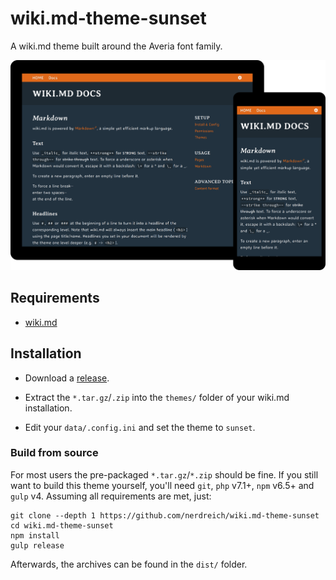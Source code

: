 # wiki.md-theme-sunset

A wiki.md theme built around the Averia font family.

![wiki.md](preview.png)

## Requirements

* [wiki.md](https://github.com/nerdreich/wiki.md)

## Installation

* Download a [release](https://github.com/nerdreich/wiki.md-theme-sunset/releases).

* Extract the `*.tar.gz`/`.zip` into the `themes/` folder of your wiki.md installation.

* Edit your `data/.config.ini` and set the theme to `sunset`.

### Build from source

For most users the pre-packaged `*.tar.gz`/`*.zip` should be fine. If you still want to build this theme yourself, you'll need `git`, `php` v7.1+, `npm` v6.5+ and `gulp` v4. Assuming all requirements are met, just:

```
git clone --depth 1 https://github.com/nerdreich/wiki.md-theme-sunset
cd wiki.md-theme-sunset
npm install
gulp release
```

Afterwards, the archives can be found in the `dist/` folder.
